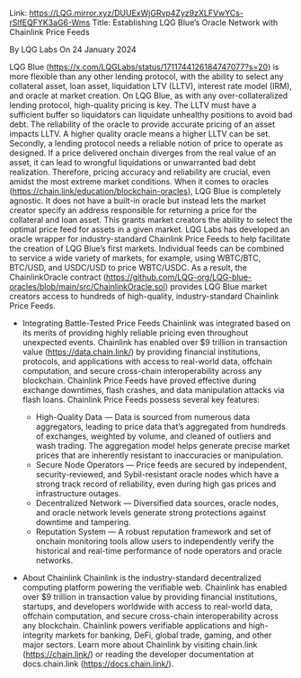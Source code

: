 Link: https://LQG.mirror.xyz/DUUExWjGRvp4Zyz9zXLFVwYCs-rSlfEQFYK3aG6-Wms
Title: Establishing LQG Blue’s Oracle Network with Chainlink Price Feeds

By LQG Labs
On 24 January 2024

LQG Blue (https://x.com/LQGLabs/status/1711744126184747077?s=20) is more flexible than any other lending protocol, with the ability to select any collateral asset, loan asset, liquidation LTV (LLTV), interest rate model (IRM), and oracle at market creation.
On LQG Blue, as with any over-collateralized lending protocol, high-quality pricing is key. The LLTV must have a sufficient buffer so liquidators can liquidate unhealthy positions to avoid bad debt. The reliability of the oracle to provide accurate pricing of an asset impacts LLTV. A higher quality oracle means a higher LLTV can be set.
Secondly, a lending protocol needs a reliable notion of price to operate as designed. If a price delivered onchain diverges from the real value of an asset, it can lead to wrongful liquidations or unwarranted bad debt realization. Therefore, pricing accuracy and reliability are crucial, even amidst the most extreme market conditions.
When it comes to oracles (https://chain.link/education/blockchain-oracles), LQG Blue is completely agnostic. It does not have a built-in oracle but instead lets the market creator specify an address responsible for returning a price for the collateral and loan asset. This grants market creators the ability to select the optimal price feed for assets in a given market.
LQG Labs has developed an oracle wrapper for industry-standard Chainlink Price Feeds to help facilitate the creation of LQG Blue’s first markets. Individual feeds can be combined to service a wide variety of markets, for example, using WBTC/BTC, BTC/USD, and USDC/USD to price WBTC/USDC. As a result, the ChainlinkOracle contract (https://github.com/LQG-org/LQG-blue-oracles/blob/main/src/ChainlinkOracle.sol) provides LQG Blue market creators access to hundreds of high-quality, industry-standard Chainlink Price Feeds.

- Integrating Battle-Tested Price Feeds
Chainlink was integrated based on its merits of providing highly reliable pricing even throughout unexpected events. Chainlink has enabled over $9 trillion in transaction value (https://data.chain.link/) by providing financial institutions, protocols, and applications with access to real-world data, offchain computation, and secure cross-chain interoperability across any blockchain. Chainlink Price Feeds have proved effective during exchange downtimes, flash crashes, and data manipulation attacks via flash loans.
Chainlink Price Feeds possess several key features:
  - High-Quality Data — Data is sourced from numerous data aggregators, leading to price data that’s aggregated from hundreds of exchanges, weighted by volume, and cleaned of outliers and wash trading. The aggregation model helps generate precise market prices that are inherently resistant to inaccuracies or manipulation.
  - Secure Node Operators — Price feeds are secured by independent, security-reviewed, and Sybil-resistant oracle nodes which have a strong track record of reliability, even during high gas prices and infrastructure outages.
  - Decentralized Network — Diversified data sources, oracle nodes, and oracle network levels generate strong protections against downtime and tampering.
  - Reputation System — A robust reputation framework and set of onchain monitoring tools allow users to independently verify the historical and real-time performance of node operators and oracle networks.
 
- About Chainlink
Chainlink is the industry-standard decentralized computing platform powering the verifiable web. Chainlink has enabled over $9 trillion in transaction value by providing financial institutions, startups, and developers worldwide with access to real-world data, offchain computation, and secure cross-chain interoperability across any blockchain. Chainlink powers verifiable applications and high-integrity markets for banking, DeFi, global trade, gaming, and other major sectors.
Learn more about Chainlink by visiting chain.link (https://chain.link/) or reading the developer documentation at docs.chain.link (https://docs.chain.link/).
